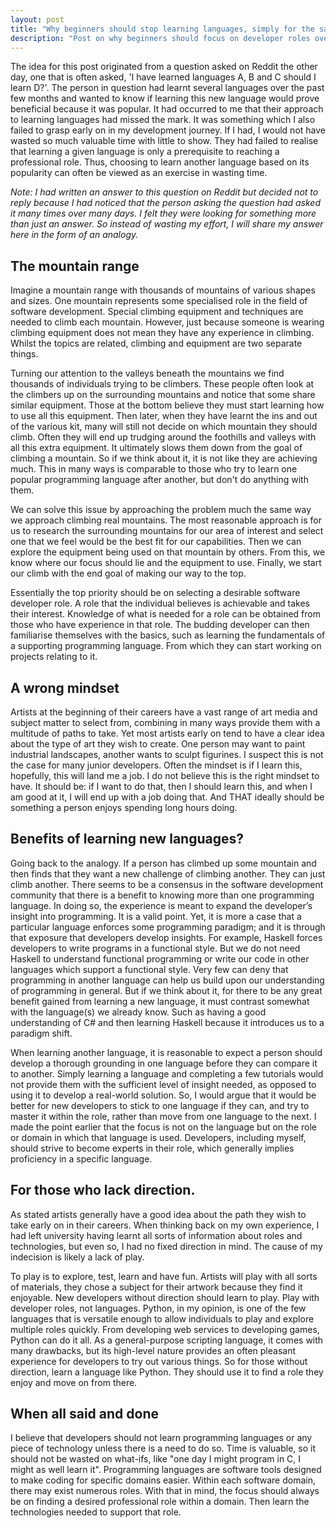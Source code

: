 ```yaml
---
layout: post
title: "Why beginners should stop learning languages, simply for the sake of learning them."
description: "Post on why beginners should focus on developer roles over programming languages."
---
```


The idea for this post originated from a question asked on Reddit the other day, one that is often asked, 'I have learned languages A, B and C should I learn D?'. The person in question had learnt several languages over the past few months and wanted to know if learning this new language would prove beneficial because it was popular. It had occurred to me that their approach to learning languages had missed the mark. It was something which I also failed to grasp early on in my development journey. If I had, I would not have wasted so much valuable time with little to show. They had failed to realise that learning a given language is only a prerequisite to reaching a professional role. Thus, choosing to learn another language based on its popularity can often be viewed as an exercise in wasting time.
<!--more-->

_Note: I had written an answer to this question on Reddit but decided not to reply because I had noticed that the person asking the question had asked it many times over many days. I felt they were looking for something more than just an answer. So instead of wasting my effort, I will share my answer here in the form of an analogy._

## The mountain range

Imagine a mountain range with thousands of mountains of various shapes and sizes. One mountain represents some specialised role in the field of software development. Special climbing equipment and techniques are needed to climb each mountain. However, just because someone is wearing climbing equipment does not mean they have any experience in climbing. Whilst the topics are related, climbing and equipment are two separate things.

Turning our attention to the valleys beneath the mountains we find thousands of individuals trying to be climbers. These people often look at the climbers up on the surrounding mountains and notice that some share similar equipment. Those at the bottom believe they must start learning how to use all this equipment. Then later, when they have learnt the ins and out of the various kit, many will still not decide on which mountain they should climb. Often they will end up trudging around the foothills and valleys with all this extra equipment. It ultimately slows them down from the goal of climbing a mountain. So if we think about it, it is not like they are achieving much. This in many ways is comparable to those who try to learn one popular programming language after another, but don't do anything with them. 

We can solve this issue by approaching the problem much the same way we approach climbing real mountains. The most reasonable approach is for us to research the surrounding mountains for our area of interest and select one that we feel would be the best fit for our capabilities. Then we can explore the equipment being used on that mountain by others. From this, we know where our focus should lie and the equipment to use. Finally, we start our climb with the end goal of making our way to the top.

Essentially the top priority should be on selecting a desirable software developer role. A role that the individual believes is achievable and takes their interest. Knowledge of what is needed for a role can be obtained from those who have experience in that role. The budding developer can then familiarise themselves with the basics, such as learning the fundamentals of a supporting programming language. From which they can start working on projects relating to it.

## A wrong mindset

Artists at the beginning of their careers have a vast range of art media and subject matter to select from, combining in many ways provide them with a multitude of paths to take. Yet most artists early on tend to have a clear idea about the type of art they wish to create. One person may want to paint industrial landscapes, another wants to sculpt figurines. I suspect this is not the case for many junior developers. Often the mindset is if I learn this, hopefully, this will land me a job. I do not believe this is the right mindset to have. It should be: if I want to do that, then I should learn this, and when I am good at it, I will end up with a job doing that. And THAT ideally should be something a person enjoys spending long hours doing.

## Benefits of learning new languages? 

Going back to the analogy. If a person has climbed up some mountain and then finds that they want a new challenge of climbing another. They can just climb another. There seems to be a consensus in the software development community that there is a benefit to knowing more than one programming language. In doing so, the experience is meant to expand the developer’s insight into programming. It is a valid point. Yet, it is more a case that a particular language enforces some programming paradigm; and it is through that exposure that developers develop insights. For example, Haskell forces developers to write programs in a functional style. But we do not need Haskell to understand functional programming or write our code in other languages which support a functional style. Very few can deny that programming in another language can help us build upon our understanding of programming in general. But if we think about it, for there to be any great benefit gained from learning a new language, it must contrast somewhat with the language(s) we already know. Such as having a good understanding of C# and then learning Haskell because it introduces us to a paradigm shift. 

When learning another language, it is reasonable to expect a person should develop a thorough grounding in one language before they can compare it to another. Simply learning a language and completing a few tutorials would not provide them with the sufficient level of insight needed, as opposed to using it to develop a real-world solution. So, I would argue that it would be better for new developers to stick to one language if they can, and try to master it within the role, rather than move from one language to the next. I made the point earlier that the focus is not on the language but on the role or domain in which that language is used. Developers, including myself, should strive to become experts in their role, which generally implies proficiency in a specific language. 

## For those who lack direction.

As stated artists generally have a good idea about the path they wish to take early on in their careers. When thinking back on my own experience, I had left university having learnt all sorts of information about roles and technologies, but even so, I had no fixed direction in mind. The cause of my indecision is likely a lack of play.

To play is to explore, test, learn and have fun. Artists will play with all sorts of materials, they chose a subject for their artwork because they find it enjoyable. New developers without direction should learn to play. Play with developer roles, not languages.
Python, in my opinion, is one of the few languages that is versatile enough to allow individuals to play and explore multiple roles quickly. From developing web services to developing games, Python can do it all. As a general-purpose scripting language, it comes with many drawbacks, but its high-level nature provides an often pleasant experience for developers to try out various things. So for those without direction, learn a language like Python. They should use it to find a role they enjoy and move on from there.

## When all said and done 

I believe that developers should not learn programming languages or any piece of technology unless there is a need to do so. Time is valuable, so it should not be wasted on what-ifs, like "one day I might program in C, I might as well learn it". Programming languages are software tools designed to make coding for specific domains easier. Within each software domain, there may exist numerous roles. With that in mind, the focus should always be on finding a desired professional role within a domain. Then learn the technologies needed to support that role.